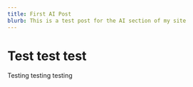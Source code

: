 ```yaml
---
title: First AI Post
blurb: This is a test post for the AI section of my site
---
```

# Test test test
Testing testing testing
